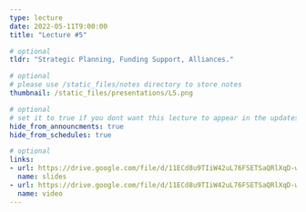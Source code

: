 ```yaml
---
type: lecture
date: 2022-05-11T9:00:00
title: "Lecture #5"

# optional
tldr: "Strategic Planning, Funding Support, Alliances."

# optional
# please use /static_files/notes directory to store notes
thumbnail: /static_files/presentations/L5.png

# optional
# set it to true if you dont want this lecture to appear in the updates section
hide_from_announcments: true
hide_from_schedules: true

# optional
links:
- url: https://drive.google.com/file/d/11ECd8u9TIiW42uL76FSETSaQRlXqD-wU/view?usp=sharing
  name: slides
- url: https://drive.google.com/file/d/11ECd8u9TIiW42uL76FSETSaQRlXqD-wU/view?usp=sharing
  name: video
---
```

<!-- Other additional contents using markdown
**Suggested Readings:**
- [Readings 1](https://google.com)
- [Readings 2](https://google.com) -->
